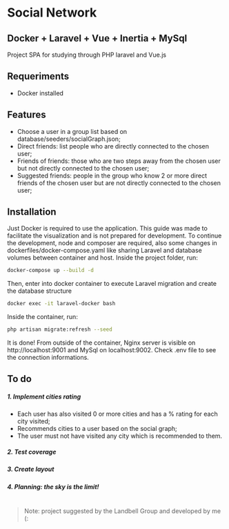 # Social Network
## Docker + Laravel + Vue + Inertia + MySql

Project SPA for studying through PHP laravel and Vue.js
## Requeriments
- Docker installed

## Features

- Choose a user in a group list based on database/seeders/socialGraph.json;
- Direct friends: list people who are directly connected to the chosen user;
- Friends of friends: those who are two steps away from the chosen user but not directly connected to the chosen user;
- Suggested friends: people in the group who know 2 or more direct friends of the chosen user but are not directly connected to the chosen user;

## Installation

Just Docker is required to use the application. This guide was made to facilitate the visualization and is not prepared for development.
To continue the development, node and composer are required, also some changes in dockerfiles/docker-compose.yaml like sharing Laravel and database volumes between container and host.
Inside the project folder, run:
```sh
docker-compose up --build -d
```
Then, enter into docker container to execute Laravel migration and create the database structure
```sh
docker exec -it laravel-docker bash
```
Inside the container, run:
```sh
php artisan migrate:refresh --seed
```
It is done!
From outside of the container, Nginx server is visible on http://localhost:9001 and MySql on localhost:9002.
Check .env file to see the connection informations.
## To do

##### 1. Implement cities rating
- Each user has also visited 0 or more cities and has a % rating for each city visited;
- Recommends cities to a user based on the social graph;
- The user must not have visited any city which is recommended to them.

##### 2. Test coverage
##### 3. Create layout
##### 4. Planning: the sky is the limit!
#
#
#
> Note: project suggested by the Landbell Group and developed by me (:

